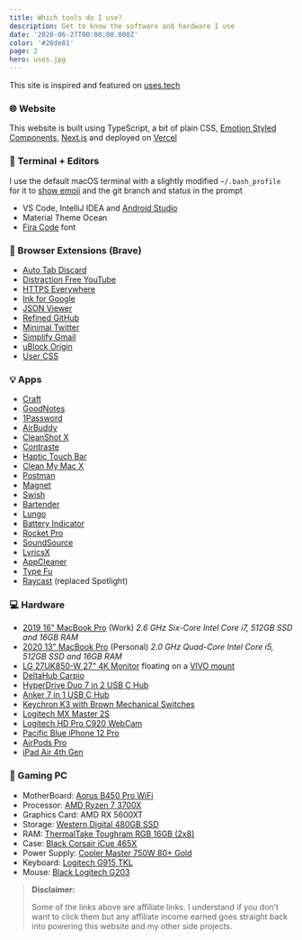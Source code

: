 ```yaml
---
title: Which tools do I use?
description: Get to know the software and hardware I use
date: '2020-06-27T00:00:00.000Z'
color: '#26de81'
page: 2
hero: uses.jpg
---
```


This site is inspired and featured on [uses.tech](https://uses.tech)

### 🌐  Website

This website is built using TypeScript, a bit of plain CSS, [Emotion Styled Components](https://emotion.sh/), [Next.js](https://nextjs.org/) and deployed on [Vercel](https://vercel.com/)


### 📑  Terminal + Editors

I use the default macOS terminal with a slightly modified `~/.bash_profile` for it to [show emoji](https://dev.to/anthonydelgado/adding-emoji-to-your-terminal-on-osx-9oj) and the git branch and status in the prompt

* VS Code, IntelliJ IDEA and [Android Studio](https://developer.android.com/studio)
* Material Theme Ocean
* [Fira Code](https://github.com/tonsky/FiraCode) font

### 📌  Browser Extensions (Brave)

* [Auto Tab Discard](https://add0n.com/tab-discard.html)
* [Distraction Free YouTube](https://chrome.google.com/webstore/detail/df-tube-distraction-free/mjdepdfccjgcndkmemponafgioodelna)
* [HTTPS Everywhere](https://chrome.google.com/webstore/detail/https-everywhere/gcbommkclmclpchllfjekcdonpmejbdp)
* [Ink for Google](https://chrome.google.com/webstore/detail/ink-for-google/hmanckoiohnlgdommlcckcflkmllobgj)
* [JSON Viewer](https://chrome.google.com/webstore/detail/ink-for-google/hmanckoiohnlgdommlcckcflkmllobgj)
* [Refined GitHub](https://chrome.google.com/webstore/detail/refined-github/hlepfoohegkhhmjieoechaddaejaokhf)
* [Minimal Twitter](https://chrome.google.com/webstore/detail/minimal-twitter/pobhoodpcipjmedfenaigbeloiidbflp)
* [Simplify Gmail](https://chrome.google.com/webstore/detail/simplify-gmail/pbmlfaiicoikhdbjagjbglnbfcbcojpj)
* [uBlock Origin](https://chrome.google.com/webstore/detail/ublock-origin/cjpalhdlnbpafiamejdnhcphjbkeiagm)
* [User CSS](https://chrome.google.com/webstore/detail/user-css/okpjlejfhacmgjkmknjhadmkdbcldfcb)

### 💡  Apps

* [Craft](https://craft.do/)
* [GoodNotes](https://www.goodnotes.com/)
* [1Password](https://1password.com/)
* [AirBuddy](https://v2.airbuddy.app/)
* [CleanShot X](https://cleanshot.com/)
* [Contraste](https://contrasteapp.com/)
* [Haptic Touch Bar](https://www.haptictouchbar.com/)
* [Clean My Mac X](https://cleanmymac.com/)
* [Postman](https://www.getpostman.com/)
* [Magnet](https://apps.apple.com/co/app/magnet/id441258766)
* [Swish](https://highlyopinionated.co/swish/)
* [Bartender](https://www.macbartender.com/)
* [Lungo](https://sindresorhus.com/lungo)
* [Battery Indicator](https://sindresorhus.com/battery-indicator)
* [Rocket Pro](http://matthewpalmer.net/rocket/)
* [SoundSource](https://rogueamoeba.com/soundsource/)
* [LyricsX](https://github.com/ddddxxx/LyricsX)
* [AppCleaner](https://freemacsoft.net/appcleaner/)
* [Type Fu](https://type-fu.com/)
* [Raycast](https://www.raycast.com/) (replaced Spotlight)

### 💻  Hardware

* [2019 16" MacBook Pro](https://support.apple.com/kb/SP809) (Work) _2.6 GHz Six-Core Intel Core i7, 512GB SSD and 16GB RAM_
* [2020 13" MacBook Pro](https://support.apple.com/kb/SP819) (Personal) _2.0 GHz Quad-Core Intel Core i5, 512GB SSD and 16GB RAM_
* [LG 27UK850-W 27" 4K Monitor](https://amzn.to/33anjOW) floating on a [VIVO mount](https://www.amazon.com/dp/B0155LJATK/)
* [DeltaHub Carpio](https://deltahub.io/)
* [HyperDrive Duo 7 in 2 USB C Hub](https://amzn.to/3kTYahM)
* [Anker 7 in 1 USB C Hub](https://amzn.to/3nSY1wZ)
* [Keychron K3 with Brown Mechanical Switches](https://www.keychron.com/products/keychron-k3-wireless-mechanical-keyboard?variant=32220198699097)
* [Logitech MX Master 2S](https://amzn.to/3kO2or6)
* [Logitech HD Pro C920 WebCam](https://amzn.to/372apDI)
* [Pacific Blue iPhone 12 Pro](https://amzn.to/396rFun)
* [AirPods Pro](https://amzn.to/3nRtdwx)
* [iPad Air 4th Gen](https://amzn.to/396fwpp)

### 👾  Gaming PC
* MotherBoard: [Aorus B450 Pro WiFi](https://amzn.to/3g6mRsu)
* Processor: [AMD Ryzen 7 3700X](https://amzn.to/32tuHEF)
* Graphics Card: AMD RX 5600XT
* Storage: [Western Digital 480GB SSD](https://amzn.to/3v4KAO7)
* RAM: [ThermalTake Toughram RGB 16GB (2x8)](https://amzn.to/2Q4kJ9Z)
* Case: [Black Corsair iCue 465X](https://amzn.to/3ssBrgB)
* Power Supply: [Cooler Master 750W 80+ Gold](https://amzn.to/3dhi7yo)
* Keyboard: [Logitech G915 TKL](https://amzn.to/3mLmK70)
* Mouse: [Black Logitech G203](https://amzn.to/3e7stzU)

> **Disclaimer:**
> 
> Some of the links above are affiliate links. I understand if you don’t want to click them but any affiliate income 
> earned goes straight back into powering this website and my other side projects.

